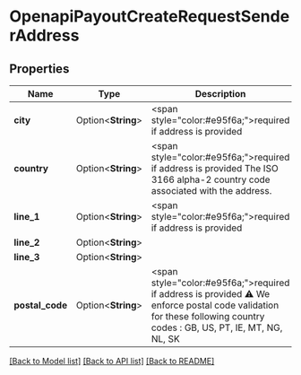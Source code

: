 # OpenapiPayoutCreateRequestSenderAddress

## Properties

Name | Type | Description | Notes
------------ | ------------- | ------------- | -------------
**city** | Option<**String**> | <span style=\"color:#e95f6a;\">required if address is provided</span> | [optional]
**country** | Option<**String**> | <span style=\"color:#e95f6a;\">required if address is provided</span>  The ISO 3166 alpha-2 country code associated with the address. | [optional]
**line_1** | Option<**String**> | <span style=\"color:#e95f6a;\">required if address is provided</span> | [optional]
**line_2** | Option<**String**> |  | [optional]
**line_3** | Option<**String**> |  | [optional]
**postal_code** | Option<**String**> | <span style=\"color:#e95f6a;\">required if address is provided</span>  ⚠️ We enforce postal code validation for these following country codes : GB, US, PT, IE, MT, NG, NL, SK | [optional]

[[Back to Model list]](../README.md#documentation-for-models) [[Back to API list]](../README.md#documentation-for-api-endpoints) [[Back to README]](../README.md)


